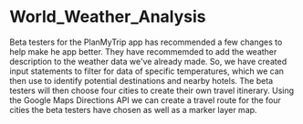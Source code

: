 # World_Weather_Analysis

Beta testers for the PlanMyTrip app has recommended a few changes to help make he app better. They have recommemded to add the weather description to the weather data we've already made. So, we have created input statements to filter for data of specific temperatures, which we can then use to identify potential destinations and nearby hotels. The beta testers will then choose four cities to create their own travel itinerary. Using the Google Maps Directions API we can create a travel route for the four cities the beta testers have chosen as well as a marker layer map.
